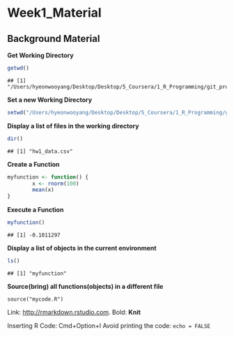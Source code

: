 Week1\_Material
================

## Background Material

**Get Working Directory**

``` r
getwd()
```

    ## [1] "/Users/hyeonwooyang/Desktop/Desktop/5_Coursera/1_R_Programming/git_project"

**Set a new Working Directory**

``` r
setwd("/Users/hyeonwooyang/Desktop/Desktop/5_Coursera/1_R_Programming/git_project/data")
```

**Display a list of files in the working directory**

``` r
dir()
```

    ## [1] "hw1_data.csv"

**Create a Function**

``` r
myfunction <- function() {
        x <- rnorm(100)
        mean(x)
}
```

**Execute a Function**

``` r
myfunction()
```

    ## [1] -0.1011297

**Display a list of objects in the current environment**

``` r
ls()
```

    ## [1] "myfunction"

**Source(bring) all functions(objects) in a different file**

`source("mycode.R")`

Link: <http://rmarkdown.rstudio.com>. Bold: **Knit**

Inserting R Code: Cmd+Option+I Avoid printing the code: `echo = FALSE`

